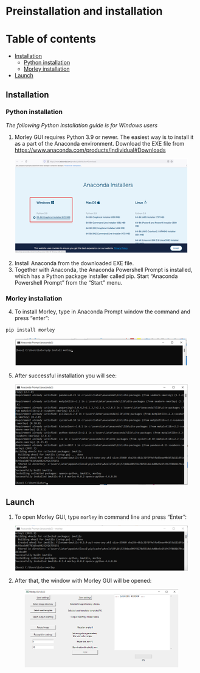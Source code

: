 # Preinstallation and installation

Table of contents
=================

<!--ts-->
   * [Installation](#Installation)
      * [Python installation](#Python-installation)
      * [Morley installation](#Morley-installation)
   * [Launch](#Launch)
<!--te-->


## Installation
### Python installation
*The following Python installation guide is for Windows users*
1. Morley GUI requires Python 3.9 or newer. The easiest way is to install it as a part of the Anaconda environment.
Download the EXE file from https://www.anaconda.com/products/individual#Downloads

<p align="center">
<img src="anaconda_install.PNG" width=90% height=90%>
</p>

2. Install Anaconda from the downloaded EXE file.
3. Together with Anaconda, the Anaconda Powershell Prompt is installed, which has a Python package installer called pip.
Start “Anaconda Powershell Prompt” from the “Start” menu.

### Morley installation

4. To  install Morley, type in Anaconda Prompt window the command and press “enter”:

```
pip install morley
```
<p align="center">
<img src="anac_prompt.PNG" width=90% height=90%>
</p>

5. After successful installation you will see:
<p align="center">
<img src="anac_morley_install.PNG" width=90% height=90%>
</p>

## Launch

1. To open Morley GUI, type `morley` in command line and press “Enter”:

<p align="center">
<img src="anac_morley_run.PNG" width=90% height=90%>
</p>

2. After that, the window with Morley GUI will be opened:

<p align="center">
<img src="load button.PNG" width=80% height=80%>
</p>
